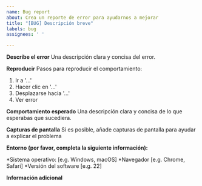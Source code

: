 ```yaml
---
name: Bug report
about: Crea un reporte de error para ayudarnos a mejorar
title: "[BUG] Descripción breve"
labels: bug
assignees: ' '

---
```


**Describe el error**
Una descripción clara y concisa del error.

**Reproducir**
Pasos para reproducir el comportamiento:

1. Ir a '...'
2. Hacer clic en '...'
3. Desplazarse hacia '...'
4. Ver error

**Comportamiento esperado**
Una descripción clara y concisa de lo que esperabas que sucediera.

**Capturas de pantalla**
Si es posible, añade capturas de pantalla para ayudar a explicar el problema


**Entorno (por favor, completa la siguiente información):**

*Sistema operativo: [e.g. Windows, macOS]
*Navegador [e.g. Chrome, Safari]
*Versión del software [e.g. 22]

**Información adicional**
